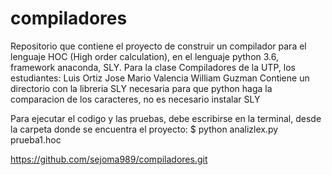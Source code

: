 # compiladores
Repositorio que contiene el proyecto de construir un compilador para el lenguaje HOC (High order calculation), en el lenguaje python 3.6, framework anaconda, SLY. 
Para la clase Compiladores de la UTP, los estudiantes:
Luis Ortiz
Jose Mario Valencia
William Guzman
Contiene un directorio con la libreria SLY necesaria para que python haga la comparacion de los caracteres, no es necesario instalar SLY

Para ejecutar el codigo y las pruebas, debe escribirse en la terminal, desde la carpeta donde se encuentra el proyecto: $ python analizlex.py prueba1.hoc


https://github.com/sejoma989/compiladores.git


